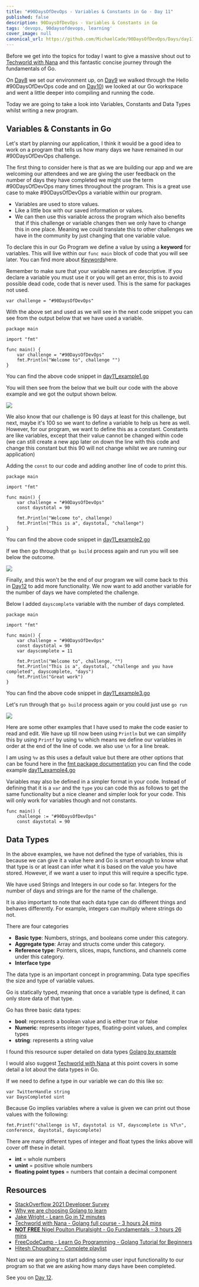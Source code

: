 ```yaml
---
title: "#90DaysOfDevOps - Variables & Constants in Go - Day 11"
published: false
description: 90DaysOfDevOps - Variables & Constants in Go
tags: 'devops, 90daysofdevops, learning'
cover_image: null
canonical_url: https://github.com/MichaelCade/90DaysOfDevOps/Days/day11.md 
---
```


Before we get into the topics for today I want to give a massive shout out to [Techworld with Nana](https://www.youtube.com/watch?v=yyUHQIec83I) and this fantastic concise journey through the fundamentals of Go. 

On [Day8](day08.md) we set our environment up, on [Day9](day09.md) we walked through the Hello #90DaysOfDevOps code and on [Day10](day10.md)) we looked at our Go workspace and went a little deeper into compiling and running the code.

Today we are going to take a look into Variables, Constants and Data Types whilst writing a new program. 

## Variables & Constants in Go
Let's start by planning our application, I think it would be a good idea to work on a program that tells us how many days we have remained in our #90DaysOfDevOps challenge. 

The first thing to consider here is that as we are building our app and we are welcoming our attendees and we are giving the user feedback on the number of days they have completed we might use the term #90DaysOfDevOps many times throughout the program. This is a great use case to make #90DaysOfDevOps a variable within our program. 

- Variables are used to store values. 
- Like a little box with our saved information or values. 
- We can then use this variable across the program which also benefits that if this challenge or variable changes then we only have to change this in one place. Meaning we could translate this to other challenges we have in the community by just changing that one variable value. 

To declare this in our Go Program we define a value by using a **keyword** for variables. This will live within our `func main` block of code that you will see later. You can find more about [Keywords](https://go.dev/ref/spec#Keywords)here. 

Remember to make sure that your variable names are descriptive. If you declare a variable you must use it or you will get an error, this is to avoid possible dead code, code that is never used. This is the same for packages not used. 

```
var challenge = "#90DaysOfDevOps"
```
With the above set and used as we will see in the next code snippet you can see from the output below that we have used a variable. 

```
package main

import "fmt"

func main() {
    var challenge = "#90DaysOfDevOps"
    fmt.Println("Welcome to", challenge "")
}
```
You can find the above code snippet in [day11_example1.go](Go/day11_example1.go)

You will then see from the below that we built our code with the above example and we got the output shown below. 

![](Images/Day11_Go1.png)

We also know that our challenge is 90 days at least for this challenge, but next, maybe it's 100 so we want to define a variable to help us here as well. However, for our program, we want to define this as a constant. Constants are like variables, except that their value cannot be changed within code (we can still create a new app later on down the line with this code and change this constant but this 90 will not change whilst we are running our application)

Adding the `const` to our code and adding another line of code to print this. 

```
package main

import "fmt"

func main() {
    var challenge = "#90DaysOfDevOps"
    const daystotal = 90

    fmt.Println("Welcome to", challenge)
    fmt.Println("This is a", daystotal, "challenge")
}
```
You can find the above code snippet in [day11_example2.go](Go/day11_example2.go)

If we then go through that `go build` process again and run you will see below the outcome.

![](Images/Day11_Go2.png)

Finally, and this won't be the end of our program we will come back to this in [Day12](day12.md) to add more functionality. We now want to add another variable for the number of days we have completed the challenge. 

Below I added `dayscomplete` variable with the number of days completed. 

```
package main

import "fmt"

func main() {
    var challenge = "#90DaysOfDevOps"
    const daystotal = 90
    var dayscomplete = 11

    fmt.Println("Welcome to", challenge, "")
    fmt.Println("This is a", daystotal, "challenge and you have completed", dayscomplete, "days")
    fmt.Println("Great work")
}
```
You can find the above code snippet in [day11_example3.go](Go/day11_example3.go)

Let's run through that `go build` process again or you could just use `go run`

![](Images/Day11_Go3.png)

Here are some other examples that I have used to make the code easier to read and edit. We have up till now been using `Println` but we can simplify this by using `Printf` by using `%v` which means we define our variables in order at the end of the line of code. we also use `\n` for a line break. 

I am using `%v` as this uses a default value but there are other options that can be found here in the [fmt package documentation](https://pkg.go.dev/fmt) you can find the code example [day11_example4.go](Go/day11_example4.go)

Variables may also be defined in a simpler format in your code. Instead of defining that it is a `var` and the `type` you can code this as follows to get the same functionality but a nice cleaner and simpler look for your code. This will only work for variables though and not constants.  

```
func main() {
    challenge := "#90DaysOfDevOps"
    const daystotal = 90
```

## Data Types 
In the above examples, we have not defined the type of variables, this is because we can give it a value here and Go is smart enough to know what that type is or at least can infer what it is based on the value you have stored. However, if we want a user to input this will require a specific type. 

We have used Strings and Integers in our code so far. Integers for the number of days and strings are for the name of the challenge. 

It is also important to note that each data type can do different things and behaves differently. For example, integers can multiply where strings do not. 

There are four categories 

- **Basic type**: Numbers, strings, and booleans come under this category.
- **Aggregate type**: Array and structs come under this category.
- **Reference type**: Pointers, slices, maps, functions, and channels come under this category.
- **Interface type**

The data type is an important concept in programming. Data type specifies the size and type of variable values.

Go is statically typed, meaning that once a variable type is defined, it can only store data of that type.

Go has three basic data types:

- **bool**: represents a boolean value and is either true or false
- **Numeric**: represents integer types, floating-point values, and complex types
- **string**: represents a string value

I found this resource super detailed on data types [Golang by example](https://golangbyexample.com/all-data-types-in-golang-with-examples/)

I would also suggest [Techworld with Nana](https://www.youtube.com/watch?v=yyUHQIec83I&t=2023s) at this point covers in some detail a lot about the data types in Go. 

If we need to define a type in our variable we can do this like so: 

```
var TwitterHandle string 
var DaysCompleted uint
```

Because Go implies variables where a value is given we can print out those values with the following: 

```
fmt.Printf("challenge is %T, daystotal is %T, dayscomplete is %T\n", conference, daystotal, dayscomplete)
```
There are many different types of integer and float types the links above will cover off these in detail. 

- **int** = whole numbers
- **unint** = positive whole numbers
- **floating point types** = numbers that contain a decimal component

## Resources

- [StackOverflow 2021 Developer Survey](https://insights.stackoverflow.com/survey/2021)
- [Why we are choosing Golang to learn](https://www.youtube.com/watch?v=7pLqIIAqZD4&t=9s)
- [Jake Wright - Learn Go in 12 minutes](https://www.youtube.com/watch?v=C8LgvuEBraI&t=312s) 
- [Techworld with Nana - Golang full course - 3 hours 24 mins](https://www.youtube.com/watch?v=yyUHQIec83I) 
- [**NOT FREE** Nigel Poulton Pluralsight - Go Fundamentals - 3 hours 26 mins](https://www.pluralsight.com/courses/go-fundamentals) 
- [FreeCodeCamp -  Learn Go Programming - Golang Tutorial for Beginners](https://www.youtube.com/watch?v=YS4e4q9oBaU&t=1025s) 
- [Hitesh Choudhary - Complete playlist](https://www.youtube.com/playlist?list=PLRAV69dS1uWSR89FRQGZ6q9BR2b44Tr9N) 

Next up we are going to start adding some user input functionality to our program so that we are asking how many days have been completed. 

See you on [Day 12](day12.md).